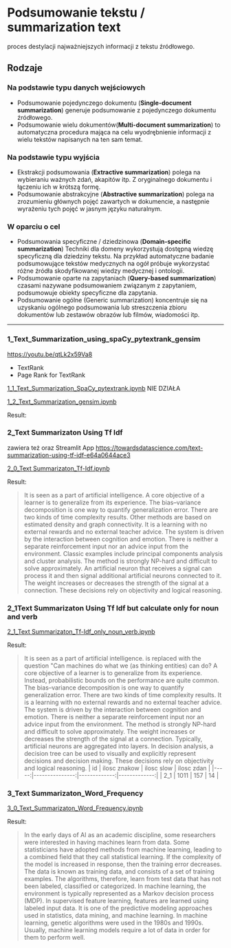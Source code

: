 # Podsumowanie tekstu / summarization text
proces destylacji najważniejszych informacji z tekstu źródłowego.

## Rodzaje 
### Na podstawie typu danych wejściowych
- Podsumowanie pojedynczego dokumentu (__Single-document summarization__) generuje podsumowanie z pojedynczego dokumentu źródłowego.
- Podsumowanie wielu dokumentów(__Multi-document summarization__) to automatyczna procedura mająca na celu wyodrębnienie informacji z wielu tekstów napisanych na ten sam temat.

### Na podstawie typu wyjścia
- Ekstrakcji podsumowania (__Extractive summarization__) polega na wybieraniu ważnych zdań, akapitów itp. Z oryginalnego dokumentu i łączeniu ich w krótszą formę.
- Podsumowanie abstrakcyjne (__Abstractive summarization__) polega na zrozumieniu głównych pojęć zawartych w dokumencie, a następnie wyrażeniu tych pojęć w jasnym języku naturalnym.

### W oparciu o cel
- Podsumowania specyficzne / dziedzinowa (__Domain-specific summarization__) Techniki dla domeny wykorzystują dostępną wiedzę specyficzną dla dziedziny tekstu. Na przykład automatyczne badanie podsumowujące tekstów medycznych na ogół próbuje wykorzystać różne źródła skodyfikowanej wiedzy medycznej i ontologii.
- Podsumowanie oparte na zapytaniach (__Query-based summarization__) czasami nazywane podsumowaniem związanym z zapytaniem, podsumowuje obiekty specyficzne dla zapytania.
- Podsumowanie ogólne (Generic summarization) koncentruje się na uzyskaniu ogólnego podsumowania lub streszczenia zbioru dokumentów lub zestawów obrazów lub filmów, wiadomości itp.

_________________________________

### 1_Text_Summarization_using_spaCy_pytextrank_gensim

https://youtu.be/qtLk2x59Va8

- TextRank
- Page Rank for TextRank

[1_1_Text_Summarization_SpaCy_pytextrank.ipynb](https://github.com/ciepielajan/NLP_Text-Summarization/blob/main/1_1_Text_Summarization_SpaCy_pytextrank.ipynb)  NIE DZIAŁA

[1_2_Text_Summarization_gensim.ipynb](https://github.com/ciepielajan/NLP_Text-Summarization/blob/main/1_2_Text_Summarization_gensim.ipynb)

Result:
>

### 2_Text Summarizaton Using Tf Idf

zawiera też oraz Streamlit App https://towardsdatascience.com/text-summarization-using-tf-idf-e64a0644ace3  

[2_0_Text Summarizaton_Tf-Idf.ipynb](https://github.com/ciepielajan/NLP_Text-Summarization/blob/main/2_0_Text_Summarizaton_Tf_Idf.ipynb)

Result:
>It is seen as a part of artificial intelligence. A core objective of a learner is to generalize from its experience. The bias–variance decomposition is one way to quantify generalization error. There are two kinds of time complexity results. Other methods are based on estimated density and graph connectivity. It is a learning with no external rewards and no external teacher advice. The system is driven by the interaction between cognition and emotion. There is neither a separate reinforcement input nor an advice input from the environment. Classic examples include principal components analysis and cluster analysis. The method is strongly NP-hard and difficult to solve approximately. An artificial neuron that receives a signal can process it and then signal additional artificial neurons connected to it. The weight increases or decreases the strength of the signal at a connection. These decisions rely on objectivity and logical reasoning.

### 2_1Text Summarizaton Using Tf Idf but calculate only for noun and verb 
[2_1_Text Summarizaton_Tf-Idf_only_noun_verb.ipynb](https://github.com/ciepielajan/NLP_Text-Summarization/blob/main/2_1_Text%20Summarizaton_Tf-Idf_only_noun_verb.ipynb)

Result:
>It is seen as a part of artificial intelligence. is replaced with the question "Can machines do what we (as thinking entities) can do? A core objective of a learner is to generalize from its experience. Instead, probabilistic bounds on the performance are quite common. The bias–variance decomposition is one way to quantify generalization error. There are two kinds of time complexity results. It is a learning with no external rewards and no external teacher advice. The system is driven by the interaction between cognition and emotion. There is neither a separate reinforcement input nor an advice input from the environment. The method is strongly NP-hard and difficult to solve approximately. The weight increases or decreases the strength of the signal at a connection. Typically, artificial neurons are aggregated into layers. In decision analysis, a decision tree can be used to visually and explicitly represent decisions and decision making. These decisions rely on objectivity and logical reasoning.
|   id |   ilosc znakow |   ilosc slow |   ilosc zdan |
|-----:|---------------:|-------------:|-------------:|
|  2_1 |           1011 |          157 |           14 |


### 3_Text Summarizaton_Word_Frequency
[3_0_Text_Summarizaton_Word_Frequency.ipynb](https://github.com/ciepielajan/NLP_Text-Summarization/blob/main/3_0_Text_Summarizaton_Word_Frequency.ipynb)

Result:
> In the early days of AI as an academic discipline, some researchers were interested in having machines learn from data. Some statisticians have adopted methods from machine learning, leading to a combined field that they call statistical learning. If the complexity of the model is increased in response, then the training error decreases. The data is known as training data, and consists of a set of training examples. The algorithms, therefore, learn from test data that has not been labeled, classified or categorized. In machine learning, the environment is typically represented as a Markov decision process (MDP). In supervised feature learning, features are learned using labeled input data. It is one of the predictive modeling approaches used in statistics, data mining, and machine learning. In machine learning, genetic algorithms were used in the 1980s and 1990s. Usually, machine learning models require a lot of data in order for them to perform well.






